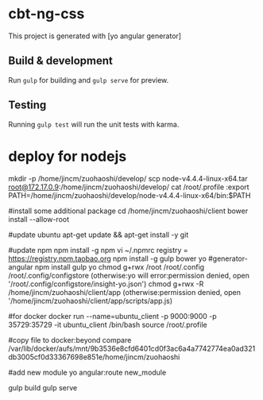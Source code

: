 # cbt-ng-css

This project is generated with [yo angular generator]

## Build & development

Run `gulp` for building and `gulp serve` for preview.

## Testing

Running `gulp test` will run the unit tests with karma.


# deploy for nodejs
mkdir -p /home/jincm/zuohaoshi/develop/
scp node-v4.4.4-linux-x64.tar root@172.17.0.9:/home/jincm/zuohaoshi/develop/
cat /root/.profile :export PATH=/home/jincm/zuohaoshi/develop/node-v4.4.4-linux-x64/bin:$PATH

#install some additional package
cd /home/jincm/zuohaoshi/client
bower install --allow-root 

#update ubuntu
apt-get update && apt-get install -y git

#update npm
npm install -g npm
vi ~/.npmrc
registry = https://registry.npm.taobao.org
npm install -g gulp bower yo  #generator-angular
npm install gulp yo
chmod g+rwx /root /root/.config /root/.config/configstore (otherwise:yo will error:permission denied, open '/root/.config/configstore/insight-yo.json')
chmod g+rwx -R /home/jincm/zuohaoshi/client/app     (otherwise:permission denied, open '/home/jincm/zuohaoshi/client/app/scripts/app.js)


#for docker
docker run --name=ubuntu_client -p 9000:9000 -p 35729:35729 -it ubuntu_client /bin/bash
source /root/.profile

#copy file to docker:beyond compare
/var/lib/docker/aufs/mnt/9b3536e8cfd6401cd0f3ac6a4a7742774ea0ad321db3005cf0d33367698e851e/home/jincm/zuohaoshi

#add new module
yo angular:route new_module

gulp build
gulp serve
